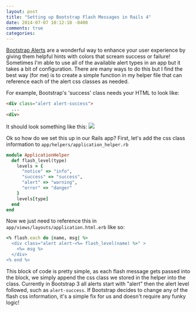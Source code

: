 ```yaml
---
layout: post
title: "Setting up Bootstrap Flash Messages in Rails 4"
date: 2014-07-07 10:12:18 -0400
comments: true
categories: 
---
```

<a href="http://getbootstrap.com/components/#alerts">Bootstrap Alerts</a> are a wonderful way to enhance your user experience by giving them helpful hints with colors that scream success or failure!  Sometimes I'm able to use all of the available alert types in an app but it takes a bit of configuration.  There are many ways to do this but I find the best way (for me) is to create a simple function in my helper file that can reference each of the alert css classes as needed. 

For example, Bootstrap's 'success' class needs your HTML to look like:

```html alert.html
<div class="alert alert-success">
  ...
<div>
```
It should look something like this:
<img src="http://i.imgur.com/RqoXnFG.png">

Ok so how do we set this up in our Rails app?  First, let's add the css class information to `app/helpers/application_helper.rb`

```ruby application_helper.rb
module ApplicationHelper
  def flash_level(type)
    levels = {
      "notice" => "info",
      "success" => "success",
      "alert" => "warning",
      "error" => "danger"
    }
    levels[type]
  end
end
```

Now we just need to reference this in `app/views/layouts/application.html.erb` like so:

```ruby application.html.erb
<% flash.each do |name, msg| %>
  <div class="alert alert-<%= flash_level(name) %>" >
    <%= msg %>
  </div>
<% end %>
```

This block of code is pretty simple, as each flash message gets passed into the block, we simply append the css class we stored in the helper into the class.  Currently in Bootstrap 3 all alerts start with "alert" then the alert level followed, such as `alert-success`.  If Bootstrap decides to change any of the flash css information, it's a simple fix for us and doesn't require any funky logic!
